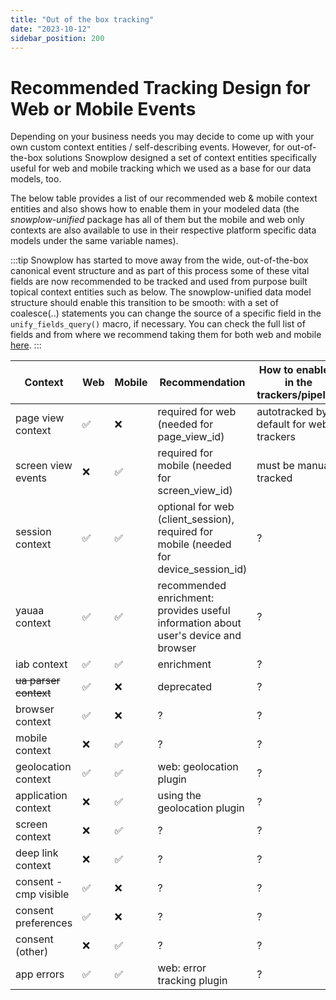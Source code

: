 ```yaml
---
title: "Out of the box tracking"
date: "2023-10-12"
sidebar_position: 200
---
```


# Recommended Tracking Design for Web or Mobile Events

Depending on your business needs you may decide to come up with your own custom context entities / self-describing events. However, for out-of-the-box solutions Snowplow designed a set of context entities specifically useful for web and mobile tracking which we used as a base for our data models, too. 

The below table provides a list of our recommended web & mobile context entities and also shows how to enable them in your modeled data (the *snowplow-unified* package has all of them but the mobile and web only contexts are also available to use in their respective platform specific data models under the same variable names).

:::tip
Snowplow has started to move away from the wide, out-of-the-box canonical event structure and as part of this process some of these vital fields are now recommended to be tracked and used from purpose built topical context entities such as below. The snowplow-unified data model structure should enable this transition to be smooth: with a set of coalesce(..) statements you can change the source of a specific field in the `unify_fields_query()` macro, if necessary. You can check the full list of fields and from where we recommend taking them for both web and mobile [here](/docs/understanding-your-pipeline/canonical-event/index.md).
:::

| Context               | Web | Mobile | Recommendation                                                           | How to enable it in the trackers/pipeline | How to enable it in the unified model                      | Field name                                                  |
|-----------------------|-----|--------|--------------------------------------------------------------------------|-------------------------------------------|------------------------------------------------------------|-------------------------------------------------------------|
| page view context     | ✅   | ❌      | required for web (needed for page_view_id)                               | autotracked by default for web trackers   | snowplow__enable_web: true                                 | com_snowplowanalytics_snowplow_web_page_1                   |
| screen view events    | ❌   | ✅      | required for mobile (needed for screen_view_id)                          | must be manually tracked                  | snowplow__enable_mobile: true                              | com_snowplowanalytics_mobile_screen_view_1                  |
| session context       | ✅    | ✅      | optional for web (client_session), required for mobile (needed for device_session_id)                       | ?                                         | snowplow__enable_mobile: true                              | com_snowplowanalytics_snowplow_client_session_1             |
| yauaa context         | ✅   | ✅      | recommended enrichment: provides useful information about user's device and browser | ?                                         | snowplow__enable_yauaa: true                               | nl_basjes_yauaa_context_1                                   |
| iab context           | ✅   | ✅       |  enrichment                                                                       | ?                                         | snowplow__enable_iab: true                                 | com_iab_snowplow_spiders_and_robots_1                       |
| ~~ua parser context~~     | ✅   | ❌      | deprecated                                                                        | ?                                         | snowplow__enable_ua: true                                  | com_snowplowanalytics_snowplow_ua_parser_context_1          |
| browser context       | ✅   | ❌      | ?                                                                        | ?                                         | snowplow__enable_browser_context: true                     | com_snowplowanalytics_snowplow_browser_context_1            |
| mobile context        | ❌   | ✅      | ?                                                                        | ?                                         | snowplow__enable_mobile_context: true                      | com_snowplowanalytics_snowplow_mobile_context_1             |
| geolocation context   | ✅   | ✅      | web: geolocation plugin                                                                        | ?                                         | snowplow__enable_geolocation_context: true                 | com_snowplowanalytics_snowplow_geolocation_context_1        |
| application context   | ❌   | ✅      | using the geolocation plugin                                                                        | ?                                         | snowplow__enable_app_context: true                         | com_snowplowanalytics_mobile_application_1                  |
| screen context        | ❌   | ✅      | ?                                                                        | ?                                         | snowplow__enable_screen_context: true                      | com_snowplowanalytics_mobile_screen_1                       |
| deep link context     | ❌   | ✅      | ?                                                                        | ?                                         | snowplow__enable_deep_link_context: true                   | contexts_com_snowplowanalytics_mobile_deep_link_1           |
| consent - cmp visible | ✅   | ❌      | ?                                                                        | ?                                         | snowplow__enable_consent: true                             | com_snowplowanalytics_snowplow_cmp_visible_1                |
| consent preferences   | ✅   | ❌      | ?                                                                        | ?                                         | snowplow__enable_consent: true (optional module)           | com_snowplowanalytics_snowplow_consent_preferences_1        |
| consent (other)            | ❌    |  ✅      | ?                                                                         | ?                                         |  |           |          | ✅   | ❌      | ?                                                                        | ?                                         | snowplow__enable_cwv: true (optional module)               | unstruct_event_com_snowplowanalytics_snowplow_web_vitals_1  |
| app errors            | ✅    |  ✅      | web: error tracking plugin                                                                        | ?                                         | snowplow__enable_app_errors_module: true (optional module) |  com_snowplowanalytics_snowplow_application_error_1         |
